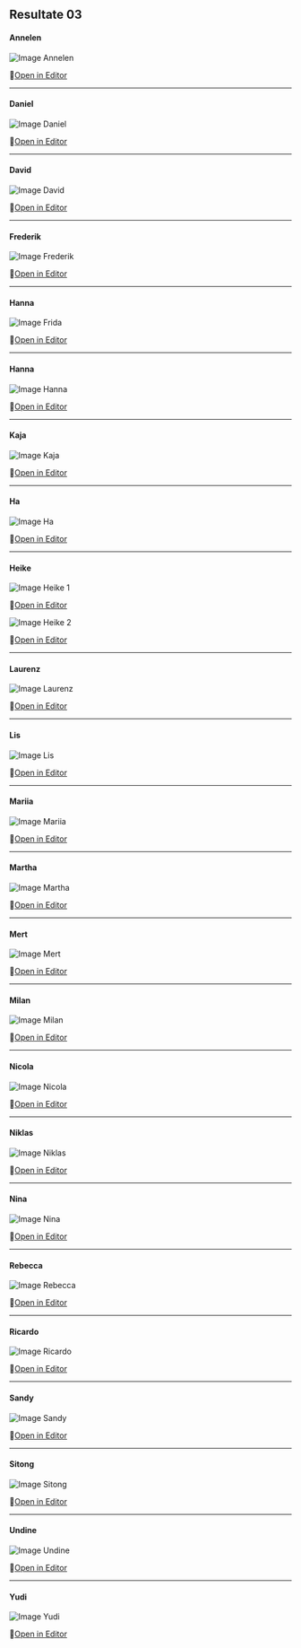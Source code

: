 ## Resultate 03

#### Annelen

![Image Annelen](media/03/Annelen.png)

🔗[Open in Editor](https://editor.p5js.org/Annelen/sketches/4AGMr12qF)

---

#### Daniel

![Image Daniel](media/03/Daniel.png)

🔗[Open in Editor](https://editor.p5js.org/drmarzipan/sketches/tu74WMkvW)

---

#### David

![Image David](media/03/Missing.png)

🔗[Open in Editor]()

---

#### Frederik

![Image Frederik](media/03/Frederik.png)

🔗[Open in Editor](https://editor.p5js.org/gribelgrubel/sketches/rX8Of6l7S)

---

#### Hanna

![Image Frida](media/03/Missing.png)

🔗[Open in Editor]()

---

#### Hanna

![Image Hanna](media/03/Missing.png)

🔗[Open in Editor]()

---

#### Kaja

![Image Kaja](media/03/Missing.png)

🔗[Open in Editor]()

---

#### Ha

![Image Ha](media/03/Missing.png)

🔗[Open in Editor]()

---

#### Heike

![Image Heike 1](media/03/Heike1.png)

🔗[Open in Editor](https://editor.p5js.org/heikegrebin/sketches/f7BQhU7hV)

![Image Heike 2](media/03/Heike2.png)

🔗[Open in Editor](https://editor.p5js.org/heikegrebin/sketches/paLzhmSl8)

---

#### Laurenz

![Image Laurenz](media/03/Missing.png)

🔗[Open in Editor]()

---

#### Lis

![Image Lis](media/03/Missing.png)

🔗[Open in Editor]()

---

#### Mariia

![Image Mariia](media/03/Missing.png)

🔗[Open in Editor]()

---

#### Martha

![Image Martha](media/03/Missing.png)

🔗[Open in Editor]()

---

#### Mert

![Image Mert](media/03/Mert.png)

🔗[Open in Editor](https://editor.p5js.org/mertekinci/sketches/CasQc1WfO)

---

#### Milan

![Image Milan](media/03/Missing.png)

🔗[Open in Editor]()

---

#### Nicola

![Image Nicola](media/03/Nicola.png)

🔗[Open in Editor](https://editor.p5js.org/nicola931/sketches/ow53JcLwC)

---

#### Niklas

![Image Niklas](media/03/Missing.png)

🔗[Open in Editor]()

---

#### Nina

![Image Nina](media/03/Nina.png)

🔗[Open in Editor](https://editor.p5js.org/NinaBue/sketches/ZsJLhGaPZ)

---

#### Rebecca

![Image Rebecca](media/03/Rebecca.png)

🔗[Open in Editor](https://editor.p5js.org/rebeccuxs/sketches/qCwQZYCmO)

---

#### Ricardo

![Image Ricardo](media/03/Ricardo.png)

🔗[Open in Editor](https://editor.p5js.org/RicardoBachmann/sketches/83qx5-Nsm)

---

#### Sandy

![Image Sandy](media/03/Missing.png)

🔗[Open in Editor]()

---

#### Sitong

![Image Sitong](media/03/Missing.png)

🔗[Open in Editor]()

---

#### Undine

![Image Undine](media/03/Missing.png)

🔗[Open in Editor]()

---

#### Yudi

![Image Yudi](media/03/Missing.png)

🔗[Open in Editor]()
